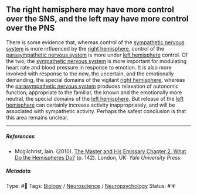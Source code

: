 ## The right hemisphere may have more control over the SNS, and the left may have more control over the PNS

There is some evidence that, whereas control of the [sympathetic nervous system](Sympathetic%20nervous%20system.md) is more influenced by the [right hemisphere](Right%20hemisphere.md), control of the [parasympathetic nervous system](Parasympathetic%20nervous%20system.md) is more under [left hemisphere](Left%20hemisphere.md) control. Of the two, the [sympathetic nervous system](Sympathetic%20nervous%20system.md) is more important for modulating heart rate and blood pressure in response to emotion. It is also more involved with response to the new, the uncertain, and the emotionally demanding, the special domains of the vigilant [right hemisphere](Right%20hemisphere.md), whereas the [parasympathetic nervous system](Parasympathetic%20nervous%20system.md) produces relaxation of autonomic function, appropriate to the familiar, the known and the emotionally more neutral, the special domains of the [left hemisphere](Left%20hemisphere.md). But release of the [left hemisphere](Left%20hemisphere.md) can certainly increase activity inappropriately, and will be associated with sympathetic activity. Perhaps the safest conclusion is that this area remains unclear.

---

##### References

* Mcgilchrist, Iain. (2010). [The Master and His Emissary Chapter 2. What Do the Hemispheres Do?](The%20Master%20and%20His%20Emissary%20Chapter%202.%20What%20Do%20the%20Hemispheres%20Do%3F.md) (p. 142). London, UK: *Yale University Press.*

##### Metadata

Type: #🔴 
Tags: [Biology]() / [Neuroscience](Neuroscience.md) / [Neuropsychology](Neuropsychology.md)
Status: #☀️ 
